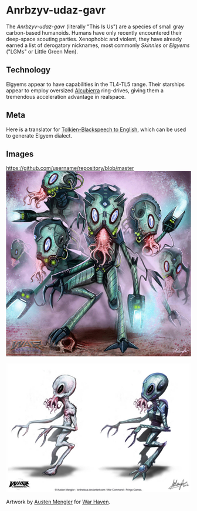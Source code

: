 # Anrbzyv-udaz-gavr #

The *Anrbzyv-udaz-gavr* (literally "This Is Us") are a species of small gray carbon-based humanoids. Humans have only recently encountered their deep-space scouting parties. Xenophobic and violent, they have already earned a list of derogatory nicknames, most commonly *Skinnies* or *Elgyems* ("LGMs" or Little Green Men).

## Technology

Elgyems appear to have capabilities in the TL4-TL5 range. Their starships appear to employ oversized [Alcubierra](https://en.wikipedia.org/wiki/Alcubierre_drive) ring-drives, giving them a tremendous acceleration advantage in realspace.

## Meta

Here is a translator for [Tolkien-Blackspeech to English](http://physics.muni.cz/~dugi/index.fcgi/black), which can be used to generate Elgyem dialect.

## Images

https://github.com/username/repository/blob/master
![aszihirou_pack_by_austenmengler_d60yeoe-pre.jpg](https://github.com/worknate/galactic-encyclopedia/blob/master/assets/aszihirou_pack_by_austenmengler_d60yeoe-pre.jpg)

![aszihirou___concepts_pg_1___colour_by_austenmengler_d60xip7-fullview.jpg](https://github.com/worknate/galactic-encyclopedia/blob/master/assets/aszihirou___concepts_pg_1___colour_by_austenmengler_d60xip7-fullview.jpg)

Artwork by [Austen Mengler](https://www.deviantart.com/austenmengler/art/Aszihirou-Pack-364402382) for [War Haven](http://warhavengame.com/).
